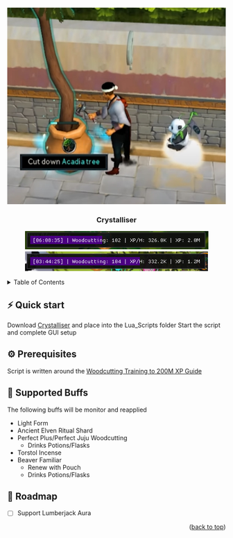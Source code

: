 <a name="readme-top"></a>
<div align="center">
  <a href="https://github.com/higgins-dotcom/lua-scripts">
    <img src="images/chop.jpg" alt="Logo">
  </a>
  <h3 align="center">Crystalliser</h3>

  <!-- <img src="images/gui.png" alt="GUI"> -->
  <!-- <br> -->
  <!-- <img src="images/chop.jpg" alt="chop"> -->

<img src="images/bar2.png"><br>
<img src="images/bar.png">  
</div>




<!-- TABLE OF CONTENTS -->
<details>
  <summary>Table of Contents</summary>
  <ol>
    <li>
      <a href="#quick-start">Quick start</a>
      <ul>
        <li><a href="#prerequisites">Prerequisites</a></li>
        <li><a href="#supported-buffs">Supported Buffs</a></li>
      </ul>
    </li>
    <li><a href="#roadmap">Roadmap</a></li>
  </ol>
</details>

## ⚡️ Quick start

Download [Crystalliser](Crystalliser.lua) and place into the Lua_Scripts folder
Start the script and complete GUI setup

## ⚙️ Prerequisites

Script is written around the [Woodcutting Training to 200M XP Guide](https://dereferer.me/?https://runescape.wiki/w/Pay-to-play_Woodcutting_training#Training_to_200m_XP)

<!-- <img src="images/bar.png"/> -->

## 📖 Supported Buffs

The following buffs will be monitor and reapplied

- Light Form
- Ancient Elven Ritual Shard
- Perfect Plus/Perfect Juju Woodcutting
  - Drinks Potions/Flasks
- Torstol Incense
- Beaver Familiar
  - Renew with Pouch
  - Drinks Potions/Flasks

## 📝 Roadmap

- [ ] Support Lumberjack Aura

<p align="right">(<a href="#readme-top">back to top</a>)</p>